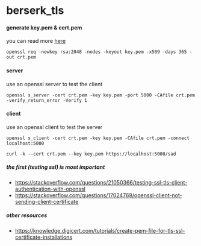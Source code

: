 # berserk_tls

#### generate key.pem & cert.pem
you can read more [here](https://www.digitalocean.com/community/tutorials/openssl-essentials-working-with-ssl-certificates-private-keys-and-csrs#generate-a-self-signed-certificate)

`openssl req -newkey rsa:2048 -nodes -keyout key.pem -x509 -days 365 -out crt.pem`


#### server
use an openssl server to test the client

`openssl s_server -cert crt.pem -key key.pem -port 5000 -CAfile crt.pem -verify_return_error -Verify 1`

#### client
use an openssl client to test the server

`openssl s_client -cert crt.pem -key key.pem -CAfile crt.pem -connect localhost:5000`

`curl -k --cert crt.pem --key key.pem https://localhost:5000/sad`

##### the first (testing ssl) is most important
- https://stackoverflow.com/questions/21050366/testing-ssl-tls-client-authentication-with-openssl
- https://stackoverflow.com/questions/17024769/openssl-client-not-sending-client-certificate

##### other resources
- https://knowledge.digicert.com/tutorials/create-pem-file-for-tls-ssl-certificate-installations
